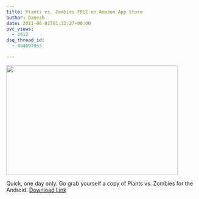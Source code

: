 ```yaml
---
title: Plants vs. Zombies FREE on Amazon App Store
author: Danesh
date: 2011-06-01T01:32:27+00:00
pvc_views:
  - 3412
dsq_thread_id:
  - 894097953

---
```

[<img loading="lazy" class="alignnone size-medium wp-image-2285" title="pvz-android-free" src="/wp-content/uploads/2011/06/pvz-android-free-450x288.png" alt="" width="450" height="288" srcset="/wp-content/uploads/2011/06/pvz-android-free-450x288.png 450w, /wp-content/uploads/2011/06/pvz-android-free.png 490w" sizes="(max-width: 450px) 100vw, 450px" />][1]

Quick, one day only. Go grab yourself a copy of Plants vs. Zombies for the Android. [Download Link][1]

 [1]: http://www.amazon.com/mobile-apps/b?ie=UTF8&node=2350149011